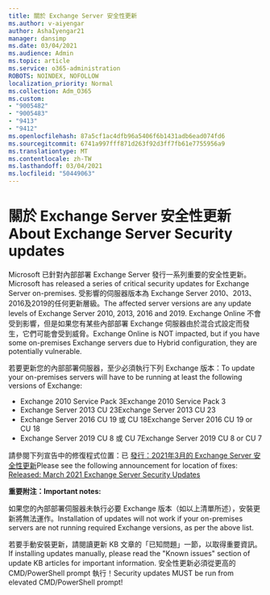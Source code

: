```yaml
---
title: 關於 Exchange Server 安全性更新
ms.author: v-aiyengar
author: AshaIyengar21
manager: dansimp
ms.date: 03/04/2021
ms.audience: Admin
ms.topic: article
ms.service: o365-administration
ROBOTS: NOINDEX, NOFOLLOW
localization_priority: Normal
ms.collection: Adm_O365
ms.custom:
- "9005482"
- "9005483"
- "9413"
- "9412"
ms.openlocfilehash: 87a5cf1ac4dfb96a5406f6b1431adb6ead074fd6
ms.sourcegitcommit: 6741a997fff871d263f92d3ff7fb61e7755956a9
ms.translationtype: MT
ms.contentlocale: zh-TW
ms.lasthandoff: 03/04/2021
ms.locfileid: "50449063"
---
```

# <a name="about-exchange-server-security-updates"></a><span data-ttu-id="5274a-102">關於 Exchange Server 安全性更新</span><span class="sxs-lookup"><span data-stu-id="5274a-102">About Exchange Server Security updates</span></span>

<span data-ttu-id="5274a-103">Microsoft 已針對內部部署 Exchange Server 發行一系列重要的安全性更新。</span><span class="sxs-lookup"><span data-stu-id="5274a-103">Microsoft has released a series of critical security updates for Exchange Server on-premises.</span></span> <span data-ttu-id="5274a-104">受影響的伺服器版本為 Exchange Server 2010、2013、2016及2019的任何更新層級。</span><span class="sxs-lookup"><span data-stu-id="5274a-104">The affected server versions are any update levels of Exchange Server 2010, 2013, 2016 and 2019.</span></span> <span data-ttu-id="5274a-105">Exchange Online 不會受到影響，但是如果您有某些內部部署 Exchange 伺服器由於混合式設定而發生，它們可能會受到威脅。</span><span class="sxs-lookup"><span data-stu-id="5274a-105">Exchange Online is NOT impacted, but if you have some on-premises Exchange servers due to Hybrid configuration, they are potentially vulnerable.</span></span>

<span data-ttu-id="5274a-106">若要更新您的內部部署伺服器，至少必須執行下列 Exchange 版本：</span><span class="sxs-lookup"><span data-stu-id="5274a-106">To update your on-premises servers will have to be running at least the following versions of Exchange:</span></span>

- <span data-ttu-id="5274a-107">Exchange 2010 Service Pack 3</span><span class="sxs-lookup"><span data-stu-id="5274a-107">Exchange 2010 Service Pack 3</span></span>
- <span data-ttu-id="5274a-108">Exchange Server 2013 CU 23</span><span class="sxs-lookup"><span data-stu-id="5274a-108">Exchange Server 2013 CU 23</span></span>
- <span data-ttu-id="5274a-109">Exchange Server 2016 CU 19 或 CU 18</span><span class="sxs-lookup"><span data-stu-id="5274a-109">Exchange Server 2016 CU 19 or CU 18</span></span>
- <span data-ttu-id="5274a-110">Exchange Server 2019 CU 8 或 CU 7</span><span class="sxs-lookup"><span data-stu-id="5274a-110">Exchange Server 2019 CU 8 or CU 7</span></span>

<span data-ttu-id="5274a-111">請參閱下列宣告中的修復程式位置：已 [發行：2021年3月的 Exchange Server 安全性更新](https://techcommunity.microsoft.com/t5/exchange-team-blog/released-march-2021-exchange-server-security-updates/ba-p/2175901)</span><span class="sxs-lookup"><span data-stu-id="5274a-111">Please see the following announcement for location of fixes: [Released: March 2021 Exchange Server Security Updates](https://techcommunity.microsoft.com/t5/exchange-team-blog/released-march-2021-exchange-server-security-updates/ba-p/2175901)</span></span>

<span data-ttu-id="5274a-112">**重要附注：**</span><span class="sxs-lookup"><span data-stu-id="5274a-112">**Important notes:**</span></span>

<span data-ttu-id="5274a-113">如果您的內部部署伺服器未執行必要 Exchange 版本（如以上清單所述），安裝更新將無法運作。</span><span class="sxs-lookup"><span data-stu-id="5274a-113">Installation of updates will not work if your on-premises servers are not running required Exchange versions, as per the above list.</span></span>

<span data-ttu-id="5274a-114">若要手動安裝更新，請閱讀更新 KB 文章的「已知問題」一節，以取得重要資訊。</span><span class="sxs-lookup"><span data-stu-id="5274a-114">If installing updates manually, please read the "Known issues" section of update KB articles for important information.</span></span> <span data-ttu-id="5274a-115">安全性更新必須從更高的 CMD/PowerShell prompt 執行！</span><span class="sxs-lookup"><span data-stu-id="5274a-115">Security updates MUST be run from elevated CMD/PowerShell prompt!</span></span>
